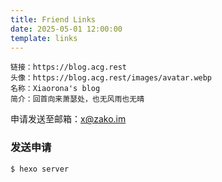 ```yaml
---
title: Friend Links
date: 2025-05-01 12:00:00
template: links
---
```


```
链接：https://blog.acg.rest
头像：https://blog.acg.rest/images/avatar.webp
名称：Xiaorona's blog
简介：回首向来萧瑟处，也无风雨也无晴
```

申请发送至邮箱：x@zako.im

### 发送申请

``` bash
$ hexo server
```
